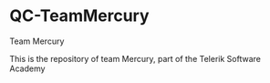 QC-TeamMercury
==============

Team Mercury

This is the repository of team Mercury, part of the Telerik Software Academy 
